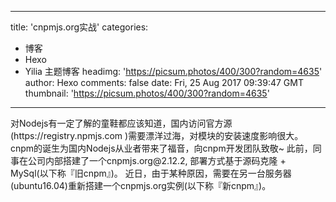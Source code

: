 
---
title: 'cnpmjs.org实战'
categories: 
 - 博客
 - Hexo
 - Yilia 主题博客
headimg: 'https://picsum.photos/400/300?random=4635'
author: Hexo
comments: false
date: Fri, 25 Aug 2017 09:39:47 GMT
thumbnail: 'https://picsum.photos/400/300?random=4635'
---

<div>   
对Nodejs有一定了解的童鞋都应该知道，国内访问官方源 (https://registry.npmjs.com )需要漂洋过海，对模块的安装速度影响很大。
cnpm的诞生为国内Nodejs从业者带来了福音，向cnpm开发团队致敬~
此前，同事在公司内部搭建了一个cnpmjs.org@2.12.2, 部署方式基于源码克隆 + MySql(以下称『旧cnpm』)。
近日，由于某种原因，需要在另一台服务器(ubuntu16.04)重新搭建一个cnpmjs.org实例(以下称『新cnpm』)。
      
      
</div>
            